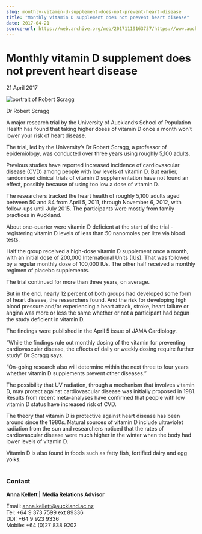 ```yaml
---
slug: monthly-vitamin-d-supplement-does-not-prevent-heart-disease
title: "Monthly vitamin D supplement does not prevent heart disease"
date: 2017-04-21
source-url: https://web.archive.org/web/20171119163737/https://www.auckland.ac.nz/en/about/news-events-and-notices/news/news-2017/04/monthly-vitamin-d-supplement-does-not-prevent-heart-disease.html
---
```

Monthly vitamin D supplement does not prevent heart disease
===========================================================

21 April 2017

![portrait of Robert Scragg](https://www.auckland.ac.nz/en/about/news-events-and-notices/news/news-2017/04/monthly-vitamin-d-supplement-does-not-prevent-heart-disease/_jcr_content/par/textimage/image.img.jpg/1492741623424.jpg "Robert Scragg")

Dr Robert Scragg

A major research trial by the University of Auckland’s School of Population Health has found that taking higher doses of vitamin D once a month won’t lower your risk of heart disease.

The trial, led by the University’s Dr Robert Scragg, a professor of epidemiology, was conducted over three years using roughly 5,100 adults.

Previous studies have reported increased incidence of cardiovascular disease (CVD) among people with low levels of vitamin D. But earlier, randomised clinical trials of vitamin D supplementation have not found an effect, possibly because of using too low a dose of vitamin D.

The researchers tracked the heart health of roughly 5,100 adults aged between 50 and 84 from April 5, 2011, through November 6, 2012, with follow-ups until July 2015. The participants were mostly from family practices in Auckland.

About one-quarter were vitamin D deficient at the start of the trial - registering vitamin D levels of less than 50 nanomoles per litre via blood tests.

Half the group received a high-dose vitamin D supplement once a month, with an initial dose of 200,000 International Units (IUs). That was followed by a regular monthly dose of 100,000 IUs. The other half received a monthly regimen of placebo supplements.

The trial continued for more than three years, on average.

But in the end, nearly 12 percent of both groups had developed some form of heart disease, the researchers found. And the risk for developing high blood pressure and/or experiencing a heart attack, stroke, heart failure or angina was more or less the same whether or not a participant had begun the study deficient in vitamin D.

The findings were published in the April 5 issue of JAMA Cardiology.

“While the findings rule out monthly dosing of the vitamin for preventing cardiovascular disease, the effects of daily or weekly dosing require further study” Dr Scragg says.

“On-going research also will determine within the next three to four years whether vitamin D supplements prevent other diseases.”

The possibility that UV radiation, through a mechanism that involves vitamin D, may protect against cardiovascular disease was initially proposed in 1981. Results from recent meta-analyses have confirmed that people with low vitamin D status have increased risk of CVD.

The theory that vitamin D is protective against heart disease has been around since the 1980s. Natural sources of vitamin D include ultraviolet radiation from the sun and researchers noticed that the rates of cardiovascular disease were much higher in the winter when the body had lower levels of vitamin D.

Vitamin D is also found in foods such as fatty fish, fortified dairy and egg yolks.  
 

### Contact

**Anna Kellett |** **Media Relations Advisor**

Email: [anna.kellett@auckland.ac.nz](mailto:anna.kellett@auckland.ac.nz)  
Tel: +64 9 373 7599 ext 89336  
DDI: +64 9 923 9336  
Mobile: +64 (0)27 838 9202